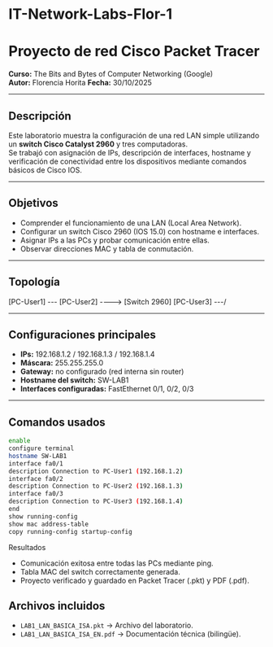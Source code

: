 # IT-Network-Labs-Flor-1

# Proyecto de red Cisco Packet Tracer  
**Curso:** The Bits and Bytes of Computer Networking (Google)  
**Autor:** Florencia Horita 
**Fecha:** 30/10/2025  

---

## Descripción  
Este laboratorio muestra la configuración de una red LAN simple utilizando un **switch Cisco Catalyst 2960** y tres computadoras.  
Se trabajó con asignación de IPs, descripción de interfaces, hostname y verificación de conectividad entre los dispositivos mediante comandos básicos de Cisco IOS.  

---

## Objetivos  
- Comprender el funcionamiento de una LAN (Local Area Network).  
- Configurar un switch Cisco 2960 (IOS 15.0) con hostname e interfaces.  
- Asignar IPs a las PCs y probar comunicación entre ellas.  
- Observar direcciones MAC y tabla de conmutación.  

---

## Topología  
[PC-User1] ---
[PC-User2] ----> [Switch 2960]
[PC-User3] ---/


---

## Configuraciones principales  
- **IPs:** 192.168.1.2 / 192.168.1.3 / 192.168.1.4  
- **Máscara:** 255.255.255.0  
- **Gateway:** no configurado (red interna sin router)  
- **Hostname del switch:** SW-LAB1  
- **Interfaces configuradas:** FastEthernet 0/1, 0/2, 0/3  

---

## Comandos usados  
```bash
enable
configure terminal
hostname SW-LAB1
interface fa0/1
description Connection to PC-User1 (192.168.1.2)
interface fa0/2
description Connection to PC-User2 (192.168.1.3)
interface fa0/3
description Connection to PC-User3 (192.168.1.4)
end
show running-config
show mac address-table
copy running-config startup-config
```

Resultados
- Comunicación exitosa entre todas las PCs mediante ping.
- Tabla MAC del switch correctamente generada.
- Proyecto verificado y guardado en Packet Tracer (.pkt) y PDF (.pdf).

## Archivos incluidos  

- `LAB1_LAN_BASICA_ISA.pkt` → Archivo del laboratorio.  
- `LAB1_LAN_BASICA_ISA_EN.pdf` → Documentación técnica (bilingüe).  
